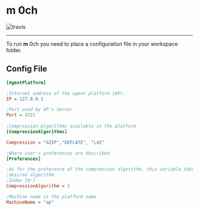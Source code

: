 **m** 0ch
===================


![travis](https://travis-ci.org/CowTard/mOch.svg?branch=master "Travis Test")

----------

To run **m** 0ch you need to place a configuration file in your workspace folder.

Config File
-------------
```ini
[AgentPlatform]

;Internet address of the agent platform (AP).
IP = 127.0.0.1

;Port used by AP's Server
Port = 4321
 
;Compression Algorithms available in the platform
[CompressionAlgorithms]

Compression = "GZIP","DEFLATE", "L4Z"

;Where user's preferences are described
[Preferences]

;As for the preference of the compression algorithm, this variable takes the index of the 
;desired algorithm
;Index [0:]
CompressionAlgorithm = 2

;Machine name is the platform name
MachineName = "ap"
``` 
